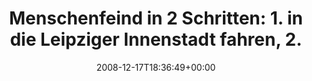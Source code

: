 ---
retweeted: false
source: <a href="http://twitter.com" rel="nofollow">Twitter Web Client</a>
entities:
  hashtags: []
  symbols: []
  user_mentions: []
  urls: []
display_text_range:
- '0'
- '105'
favorite_count: '0'
id_str: '1063299316'
truncated: false
retweet_count: '0'
id: '1063299316'
created_at: Wed Dec 17 18:36:49 +0000 2008
favorited: false
full_text: 'Menschenfeind in 2 Schritten: 1. in die Leipziger Innenstadt fahren, 2.
  Geziehlt in zwei Geschäfte wollen'
lang: de
tags:
- pesos/twitter
date: '2008-12-17T18:36:49+00:00'
src: https://twitter.com/bascht/status/1063299316
original_url: https://twitter.com/bascht/status/1063299316
type: twitter_tweet
text: 'Menschenfeind in 2 Schritten: 1. in die Leipziger Innenstadt fahren, 2. Geziehlt
  in zwei Geschäfte wollen'
title: 'Menschenfeind in 2 Schritten: 1. in die Leipziger Innenstadt fahren, 2.'

---